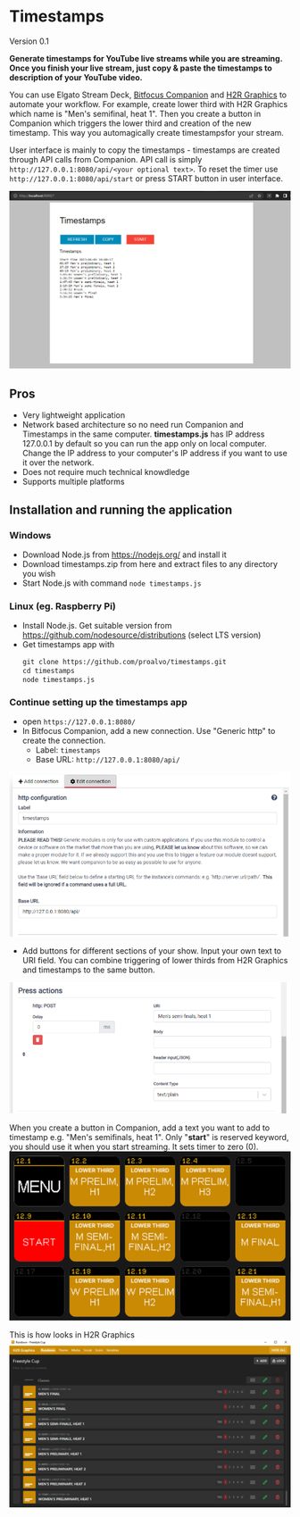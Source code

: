 # Timestamps
Version 0.1

**Generate timestamps for YouTube live streams while you are streaming. Once you finish your live stream, just copy & paste the timestamps to description of your YouTube video.**

You can use Elgato Stream Deck, [Bitfocus Companion](https://bitfocus.io/companion) and [H2R Graphics](https://h2r.graphics/) to automate your workflow. For example, create lower third with H2R Graphics which name is "Men's semifinal, heat 1". Then you create a button in Companion which triggers the lower third and creation of the new timestamp. This way you automagically create timestampsfor your stream.

User interface is mainly to copy the timestamps - timestamps are created through API calls from Companion. API call is simply `http://127.0.0.1:8080/api/<your optional text>`. To reset the timer use `http://127.0.0.1:8080/api/start` or press START button in user interface.

![User interface is very simple as content is created through the API](https://github.com/proalvo/timestamps/blob/main/images/timestamps.png)

## Pros
- Very lightweight application
- Network based architecture so no need run Companion and Timestamps in the same computer. **timestamps.js** has IP address 127.0.0.1 by default so you can run the app only on local computer. Change the IP address to your computer's IP address if you want to use it over the network.
- Does not require much technical knowdledge
- Supports multiple platforms 

## Installation and running the application

### Windows
- Download Node.js from https://nodejs.org/ and install it
- Download timestamps.zip from here and extract files to any directory you wish
- Start Node.js with command ```node timestamps.js```
### Linux (eg. Raspberry Pi)
- Install Node.js. Get suitable version from https://github.com/nodesource/distributions (select LTS version)
- Get timestamps app with
  ```
  git clone https://github.com/proalvo/timestamps.git
  cd timestamps
  node timestamps.js
  ```
### Continue setting up the timestamps app  
- open `https://127.0.0.1:8080/`
- In Bitfocus Companion, add a new connection. Use "Generic http" to create the connection.
  - Label: `timestamps`
  - Base URL: `http://127.0.0.1:8080/api/` 
 
![connecting companion to timestamps](https://github.com/proalvo/timestamps/blob/main/images/companion-http-connection.png)
    
- Add buttons for different sections of your show. Input your own text to URI field. You can combine triggering of lower thirds from H2R Graphics and timestamps to the same button.

![companion button settings](https://github.com/proalvo/timestamps/blob/main/images/companion-press-action.png)

When you create a button in Companion, add a text you want to add to timestamp e.g. "Men's semifinals, heat 1". Only "**start**" is reserved keyword, you should use it when you start streaming. It sets timer to zero (0).
![this is how looks on Stream Deck](https://github.com/proalvo/timestamps/blob/main/images/companion-buttons.png)

This is how looks in H2R Graphics
![This is how looks in H2R Graphics](https://github.com/proalvo/timestamps/blob/main/images/h2r-graphics-lower-3rds.PNG)
